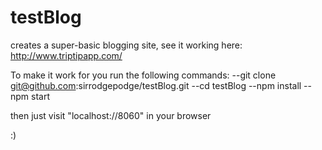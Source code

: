# testBlog

creates a super-basic blogging site, see it working here: http://www.triptipapp.com/

To make it work for you run the following commands:
--git clone git@github.com:sirrodgepodge/testBlog.git
--cd testBlog
--npm install
--npm start

then just visit "localhost://8060" in your browser

:)

